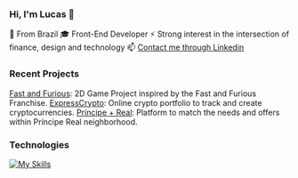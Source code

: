 ### Hi, I'm Lucas 👋

📍 From Brazil
🎓 Front-End Developer
⚡ Strong interest in the intersection of finance, design and technology
📫 [Contact me through Linkedin](https://www.linkedin.com/in/telles-lucas/)

### Recent Projects

[Fast and Furious](https://lltelles.github.io/fast-and-furious-project/): 2D Game Project inspired by the Fast and Furious Franchise.
[ExpressCrypto](https://vast-puce-sheep-cap.cyclic.app/home): Online crypto portfolio to track and create cryptocurrencies.
[Príncipe + Real](https://dancing-pixie-0378c7.netlify.app/): Platform to match the needs and offers within Príncipe Real neighborhood.

### Technologies

[![My Skills](https://skillicons.dev/icons?i=js,html,css,react,mongodb,express,nodejs,bootstrap,materialui,git)](https://skillicons.dev)


